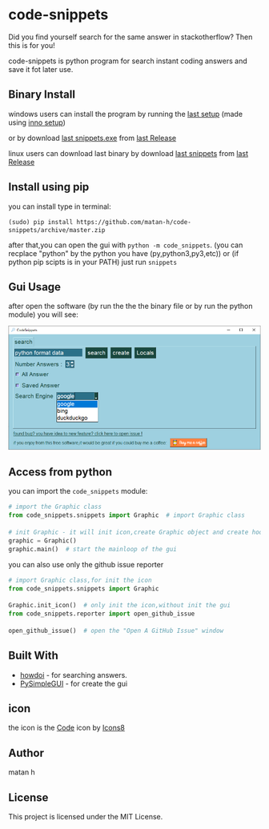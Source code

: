 # code-snippets
Did you find yourself search for the same answer in stackotherflow?
Then this is for you!

code-snippets is python program for search instant coding answers and save it fot later use.

## Binary Install
windows users can install the program by running the [last setup](https://github.com/matan-h/code-snippets/releases/latest/download/snippets-setup.exe) (made using  [inno setup](https://jrsoftware.org/isinfo.php))

or by download [last snippets.exe](https://github.com/matan-h/code-snippets/releases/latest/download/snippets.exe) from [last Release](https://github.com/matan-h/code-snippets/releases/latest)

linux users can download last binary by download [last snippets](https://github.com/matan-h/code-snippets/releases/latest/download/snippets) from [last Release](https://github.com/matan-h/code-snippets/releases/latest)

## Install using pip
 you can install type in terminal:
 ```shell
(sudo) pip install https://github.com/matan-h/code-snippets/archive/master.zip
```
after that,you can open the gui with `python -m code_snippets`. (you can recplace "python" by the python you have (py,python3,py3,etc)) or (if python pip scipts is in your PATH) just run `snippets`



## Gui Usage
after open the software (by run the the the binary file or by run the python module)
you will see:

![Screenshot](https://github.com/matan-h/code-snippets/blob/master/images/Screenshot.png?raw=true)



## Access from python
you can import the `code_snippets` module:
```python
# import the Graphic class
from code_snippets.snippets import Graphic  # import Graphic class

# init Graphic - it will init icon,create Graphic object and create hook for open the issue reporter when error occurred
graphic = Graphic()
graphic.main()  # start the mainloop of the gui
```
you can also use only the github issue reporter
```python
# import Graphic class,for init the icon
from code_snippets.snippets import Graphic

Graphic.init_icon()  # only init the icon,without init the gui
from code_snippets.reporter import open_github_issue

open_github_issue()  # open the "Open A GitHub Issue" window
```



## Built With

* [howdoi](https://github.com/gleitz/howdoi) - for searching answers.
* [PySimpleGUI](https://github.com/PySimpleGUI/PySimpleGUI) - for create the gui
## icon
the icon is the <a target="_blank" href="https://icons8.com/icon/awvOcnV6D9iF/code">Code</a> icon by <a target="_blank" href="https://icons8.com">Icons8</a>

## Author
matan h

## License
This project is licensed under the MIT License.
